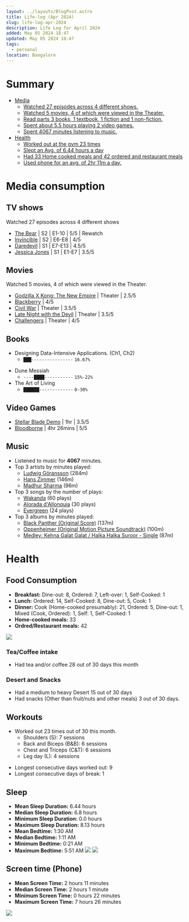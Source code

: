 ```yaml
---
layout: ../layouts/BlogPost.astro
title: Life-log (Apr 2024)
slug: life-log-apr-2024
description: Life Log for April 2024
added: May 05 2024 18:47
updated: May 05 2024 18:47
tags:
  - personal
location: Bangalore
---
```


# Summary
- [Media](#media-consumption)
	- [Watched 27 episodes across 4 different shows.](#tv-shows)
	- [Watched 5 movies, 4 of which were viewed in the Theater.](#movies)
	- [Read parts 3 books, 1 textbook, 1 fiction and 1 non-fiction.](#books)
	- [Spent about 5.5 hours playing 2 video games.](#video-games)
	- [Spent 4067 minutes listening to music.](#music)
- [Health](#health)
	- [Worked out at the gym 23 times](#workouts)
	- [Slept an Avg. of 6.44 hours a day](#sleep)
	- [Had 33 Home cooked meals and 42 ordered and restaurant meals](#food-consumption)
	- [Used phone for an avg. of 2hr 11m a day.](#screen-time-phone)

# Media consumption
## TV shows
Watched 27 episodes across 4 different shows
- [The Bear](https://www.imdb.com/title/tt14452776/) | S2 | E1-10 | 5/5 | Rewatch
- [Invincible](https://www.imdb.com/title/tt6741278/) | S2 | E6-E8 | 4/5 
- [Daredevil](https://www.imdb.com/title/tt3322312/) | S1 | E7-E13 | 4.5/5 
- [Jessica Jones](https://www.imdb.com/title/tt2357547/) | S1 | E1-E7 | 3.5/5 
## Movies
 Watched 5 movies, 4 of which were viewed in the Theater.
- [Godzilla X Kong: The New Empire](https://www.imdb.com/title/tt14539740/) | Theater | 2.5/5 
- [Blackberry](https://www.imdb.com/title/tt14966898/) | 4/5 
- [Civil War](https://www.imdb.com/title/tt14539740/) | Theater | 3.5/5 
- [Late Night with the Devil](https://www.imdb.com/title/tt14966898/) | Theater | 3.5/5 
- [Challengers](https://www.imdb.com/title/tt14966898/) | Theater | 4/5 
## Books
- Designing Data-Intensive Applications. (Ch1, Ch2)
	* `███----------------` `16.67%` 
* Dune Messiah
	* `----████-----------` `15%-22%` 
* The Art of Living 
	* `██████-------------` `0-30%`  
## Video Games
- [Stellar Blade Demo](https://opencritic.com/game/16510/stellar-blade/reviews?page=1) | 1hr | 3.5/5
- [Bloodborne](https://opencritic.com/game/76/bloodborne/reviews) | 4hr 26mins | 5/5

## Music
* Listened to music for **4067** minutes.
* Top 3 artists by minutes played:
	* [Ludwig Göransson](https://music.apple.com/in/artist/ludwig-g%C3%B6ransson/391832320) (284m)
	* [Hans Zimmer](https://music.apple.com/in/artist/hans-zimmer/454295032) (146m)
	* [Madhur Sharma](https://music.apple.com/in/artist/madhur-sharma/1473922714) (96m)
* Top 3 songs by the number of plays:
	* [Wakanda](https://music.apple.com/in/album/wakanda/1440628690?i=1440629089) (60 plays)
	* [Alorada d'Allonquia](https://music.apple.com/in/album/alborada-dallonqu%C3%ADa/1619796315?i=1619797246) (30 plays)
	* [Evergreen](https://music.apple.com/in/album/evergreen/1233681655?i=1233681662) (24 plays)
* Top 3 albums by minutes played:
	* [Black Panther (Original Score)](https://music.apple.com/in/album/black-panther-original-score/1440628690) (137m)
	* [Oppenheimer (Original Motion Picture Soundtrack)](https://music.apple.com/in/album/oppenheimer-original-motion-picture-soundtrack/1697599270) (100m) 
	* [Medley: Kehna Galat Galat / Halka Halka Suroor - Single](https://music.apple.com/in/album/medley-kehna-galat-galat-halka-halka-suroor-single/1615536974)  (87m)
# Health
## Food Consumption
- **Breakfast:** Dine-out: 8, Ordered: 7, Left-over: 1, Self-Cooked: 1
- **Lunch:** Ordered: 14, Self-Cooked: 8, Dine-out: 5, Cook: 1
- **Dinner:** Cook (Home-cooked presumably): 21, Ordered: 5, Dine-out: 1, Mixed (Cook, Ordered): 1, Self: 1, Self-Cooked: 1
- **Home-cooked meals:** 33
- **Ordred/Restaurant meals:** 42


![](/assets/food_apr_24.png)

### Tea/Coffee intake
* Had tea and/or coffee 28 out of 30 days this month

### Desert and Snacks
* Had a medium to heavy Desert 15 out of 30 days
* Had snacks (Other than fruit/nuts and other meals) 3 out of 30 days.

## Workouts
* Worked out 23 times out of 30 this month.
	- Shoulders (S): 7 sessions
	- Back and Biceps (B&B): 6 sessions
	- Chest and Triceps (C&T): 6 sessions
	- Leg day (L): 4 sessions
- Longest consecutive days worked out: 9
- Longest consecutive days of break: 1

## Sleep
- **Mean Sleep Duration:** 6.44 hours
- **Median Sleep Duration:** 6.8 hours
- **Minimum Sleep Duration:** 0.0 hours 
- **Maximum Sleep Duration:** 8.13 hours
- **Mean Bedtime:** 1:30 AM
- **Median Bedtime:** 1:11 AM
- **Minimum Bedtime:** 0:21 AM
- **Maximum Bedtime:** 5:51 AM
![](/assets/sleep_apr_24.png)
![](/assets/bedtime_apr_24.png)


## Screen time (Phone)
- **Mean Screen Time:** 2 hours 11 minutes
- **Median Screen Time:** 2 hours 1 minute
- **Minimum Screen Time:** 0 hours 22 minutes
- **Maximum Screen Time:** 7 hours 26 minutes

![](/assets/screentime_apr_24.png)
